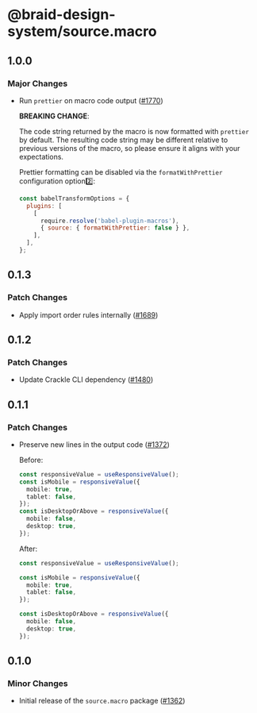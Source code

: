 # @braid-design-system/source.macro

## 1.0.0

### Major Changes

- Run `prettier` on macro code output ([#1770](https://github.com/seek-oss/braid-design-system/pull/1770))

  **BREAKING CHANGE**:

  The code string returned by the macro is now formatted with `prettier` by default. The resulting code string may be different relative to previous versions of the macro, so please ensure it aligns with your expectations.

  Prettier formatting can be disabled via the `formatWithPrettier` configuration option2️⃣:

  ```js
  const babelTransformOptions = {
    plugins: [
      [
        require.resolve('babel-plugin-macros'),
        { source: { formatWithPrettier: false } },
      ],
    ],
  };
  ```

## 0.1.3

### Patch Changes

- Apply import order rules internally ([#1689](https://github.com/seek-oss/braid-design-system/pull/1689))

## 0.1.2

### Patch Changes

- Update Crackle CLI dependency ([#1480](https://github.com/seek-oss/braid-design-system/pull/1480))

## 0.1.1

### Patch Changes

- Preserve new lines in the output code ([#1372](https://github.com/seek-oss/braid-design-system/pull/1372))

  Before:

  ```ts
  const responsiveValue = useResponsiveValue();
  const isMobile = responsiveValue({
    mobile: true,
    tablet: false,
  });
  const isDesktopOrAbove = responsiveValue({
    mobile: false,
    desktop: true,
  });
  ```

  After:

  ```ts
  const responsiveValue = useResponsiveValue();

  const isMobile = responsiveValue({
    mobile: true,
    tablet: false,
  });

  const isDesktopOrAbove = responsiveValue({
    mobile: false,
    desktop: true,
  });
  ```

## 0.1.0

### Minor Changes

- Initial release of the `source.macro` package ([#1362](https://github.com/seek-oss/braid-design-system/pull/1362))
